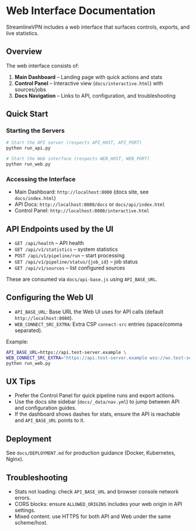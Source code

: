 # Web Interface Documentation

StreamlineVPN includes a web interface that surfaces controls, exports, and live statistics.

## Overview

The web interface consists of:

1. **Main Dashboard** – Landing page with quick actions and stats
2. **Control Panel** – Interactive view (`docs/interactive.html`) with sources/jobs
3. **Docs Navigation** – Links to API, configuration, and troubleshooting

## Quick Start

### Starting the Servers

```bash
# Start the API server (respects API_HOST, API_PORT)
python run_api.py

# Start the Web interface (respects WEB_HOST, WEB_PORT)
python run_web.py
```

### Accessing the Interface

- Main Dashboard: `http://localhost:8000` (docs site, see `docs/index.html`)
- API Docs: `http://localhost:8080/docs` or `docs/api/index.html`
- Control Panel: `http://localhost:8000/interactive.html`

## API Endpoints used by the UI

- `GET /api/health` – API health
- `GET /api/v1/statistics` – system statistics
- `POST /api/v1/pipeline/run` – start processing
- `GET /api/v1/pipeline/status/{job_id}` – job status
- `GET /api/v1/sources` – list configured sources

These are consumed via `docs/api-base.js` using `API_BASE_URL`.

## Configuring the Web UI

- `API_BASE_URL`: Base URL the Web UI uses for API calls (default `http://localhost:8080`).
- `WEB_CONNECT_SRC_EXTRA`: Extra CSP `connect-src` entries (space/comma separated).

Example:

```bash
API_BASE_URL=https://api.test-server.example \
WEB_CONNECT_SRC_EXTRA="https://api.test-server.example wss://ws.test-server.example" \
python run_web.py
```

## UX Tips

- Prefer the Control Panel for quick pipeline runs and export actions.
- Use the docs site sidebar (`docs/_data/nav.yml`) to jump between API and configuration guides.
- If the dashboard shows dashes for stats, ensure the API is reachable and `API_BASE_URL` points to it.

## Deployment

See `docs/DEPLOYMENT.md` for production guidance (Docker, Kubernetes, Nginx).

## Troubleshooting

- Stats not loading: check `API_BASE_URL` and browser console network errors.
- CORS blocks: ensure `ALLOWED_ORIGINS` includes your web origin in API settings.
- Mixed content: use HTTPS for both API and Web under the same scheme/host.
 
